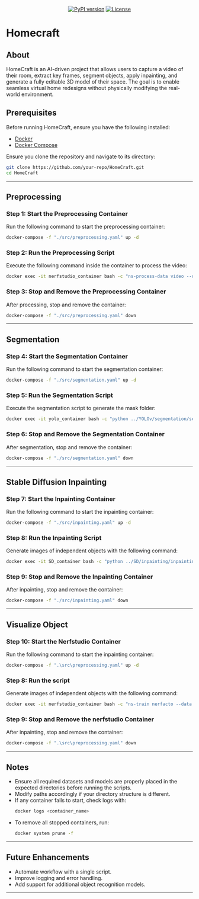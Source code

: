 <p align="center">
    <!-- pi package badge -->
    <a href="https://badge.fury.io/py/nerfstudio"><img src="https://badge.fury.io/py/nerfstudio.svg" alt="PyPI version"></a>
    <!-- license badge -->
    <a href="https://github.com/nerfstudio-project/nerfstudio/blob/master/LICENSE">
        <img alt="License" src="https://img.shields.io/badge/License-Apache_2.0-blue.svg"></a>
</p>

# Homecraft

## About
HomeCraft is an AI-driven project that allows users to capture a video of their room, extract key frames, segment objects, apply inpainting, and generate a fully editable 3D model of their space. The goal is to enable seamless virtual home redesigns without physically modifying the real-world environment.

## Prerequisites

Before running HomeCraft, ensure you have the following installed:
- [Docker](https://www.docker.com/get-started)
- [Docker Compose](https://docs.docker.com/compose/install/)

Ensure you clone the repository and navigate to its directory:
```bash
git clone https://github.com/your-repo/HomeCraft.git
cd HomeCraft
```

---

## Preprocessing

### Step 1: Start the Preprocessing Container
Run the following command to start the preprocessing container:
```bash
docker-compose -f "./src/preprocessing.yaml" up -d
```

### Step 2: Run the Preprocessing Script
Execute the following command inside the container to process the video:
```bash
docker exec -it nerfstudio_container bash -c "ns-process-data video --data nerfstudio/room.mov --output-dir ./nerfstudio/processed_room"
```

### Step 3: Stop and Remove the Preprocessing Container
After processing, stop and remove the container:
```bash
docker-compose -f "./src/preprocessing.yaml" down
```

---

## Segmentation

### Step 4: Start the Segmentation Container
Run the following command to start the segmentation container:
```bash
docker-compose -f "./src/segmentation.yaml" up -d
```

### Step 5: Run the Segmentation Script
Execute the segmentation script to generate the mask folder:
```bash
docker exec -it yolo_container bash -c "python ../YOLOv/segmentation/segmentation.py"
```

### Step 6: Stop and Remove the Segmentation Container
After segmentation, stop and remove the container:
```bash
docker-compose -f "./src/segmentation.yaml" down
```

---

## Stable Diffusion Inpainting

### Step 7: Start the Inpainting Container
Run the following command to start the inpainting container:
```bash
docker-compose -f "./src/inpainting.yaml" up -d
```

### Step 8: Run the Inpainting Script
Generate images of independent objects with the following command:
```bash
docker exec -it SD_container bash -c "python ../SD/inpainting/inpainting.py"
```

### Step 9: Stop and Remove the Inpainting Container
After inpainting, stop and remove the container:
```bash
docker-compose -f "./src/inpainting.yaml" down
```

---

## Visualize Object

### Step 10: Start the Nerfstudio Container
Run the following command to start the inpainting container:
```bash
docker-compose -f ".\src\preprocessing.yaml" up -d
```

### Step 8: Run the script
Generate images of independent objects with the following command:
```bash
docker exec -it nerfstudio_container bash -c "ns-train nerfacto --data ./nerfstudio/processed_room"
```

### Step 9: Stop and Remove the nerfstudio Container
After inpainting, stop and remove the container:
```bash
docker-compose -f ".\src\preprocessing.yaml" down
```

---

## Notes
- Ensure all required datasets and models are properly placed in the expected directories before running the scripts.
- Modify paths accordingly if your directory structure is different.
- If any container fails to start, check logs with:
  ```bash
  docker logs <container_name>
  ```
- To remove all stopped containers, run:
  ```bash
  docker system prune -f
  ```

---

## Future Enhancements
- Automate workflow with a single script.
- Improve logging and error handling.
- Add support for additional object recognition models.

---

